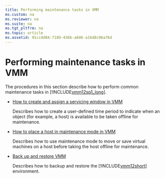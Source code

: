 ```yaml
---
title: Performing maintenance tasks in VMM
ms.custom: na
ms.reviewer: na
ms.suite: na
ms.tgt_pltfrm: na
ms.topic: article
ms.assetid: 91cc4d84-7189-436b-a846-a16d8c96a76d
---
```

# Performing maintenance tasks in VMM
The procedures in this section describe how to perform common maintenance tasks in [!INCLUDE[vmm12sp1_long](../../includes/vmm12sp1_long_md.md)].

-   [How to create and assign a servicing window in VMM](How-to-create-and-assign-a-servicing-window-in-VMM.md)

    Describes how to create a user\-defined time period to indicate when an object \(for example, a host\) is available to be taken offline for maintenance.

-   [How to place a host in maintenance mode in VMM](How-to-place-a-host-in-maintenance-mode-in-VMM.md)

    Describes how to use maintenance mode to move or save virtual machines on a host before taking the host offline for maintenance.

-   [Back up and restore VMM](Back-up-and-restore-VMM.md)

    Describes how to backup and restore the [!INCLUDE[vmm12short](../../includes/vmm12short_md.md)] environment.


